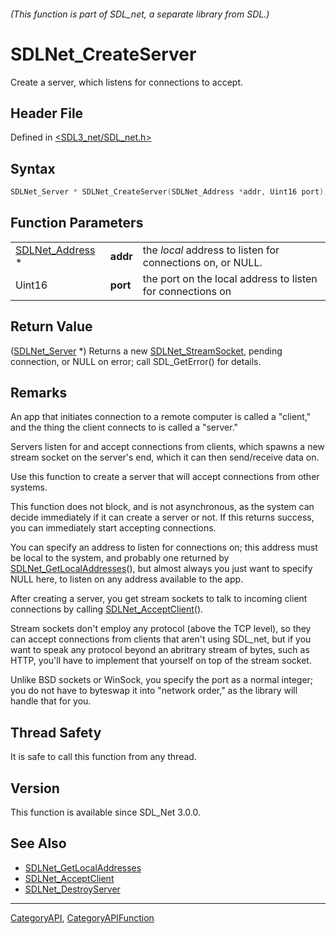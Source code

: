 ###### (This function is part of SDL_net, a separate library from SDL.)
# SDLNet_CreateServer

Create a server, which listens for connections to accept.

## Header File

Defined in [<SDL3_net/SDL_net.h>](https://github.com/libsdl-org/SDL_net/blob/main/include/SDL3_net/SDL_net.h)

## Syntax

```c
SDLNet_Server * SDLNet_CreateServer(SDLNet_Address *addr, Uint16 port);
```

## Function Parameters

|                                    |          |                                                            |
| ---------------------------------- | -------- | ---------------------------------------------------------- |
| [SDLNet_Address](SDLNet_Address) * | **addr** | the _local_ address to listen for connections on, or NULL. |
| Uint16                             | **port** | the port on the local address to listen for connections on |

## Return Value

([SDLNet_Server](SDLNet_Server) *) Returns a new
[SDLNet_StreamSocket](SDLNet_StreamSocket), pending connection, or NULL on
error; call SDL_GetError() for details.

## Remarks

An app that initiates connection to a remote computer is called a "client,"
and the thing the client connects to is called a "server."

Servers listen for and accept connections from clients, which spawns a new
stream socket on the server's end, which it can then send/receive data on.

Use this function to create a server that will accept connections from
other systems.

This function does not block, and is not asynchronous, as the system can
decide immediately if it can create a server or not. If this returns
success, you can immediately start accepting connections.

You can specify an address to listen for connections on; this address must
be local to the system, and probably one returned by
[SDLNet_GetLocalAddresses](SDLNet_GetLocalAddresses)(), but almost always
you just want to specify NULL here, to listen on any address available to
the app.

After creating a server, you get stream sockets to talk to incoming client
connections by calling [SDLNet_AcceptClient](SDLNet_AcceptClient)().

Stream sockets don't employ any protocol (above the TCP level), so they can
accept connections from clients that aren't using SDL_net, but if you want
to speak any protocol beyond an abritrary stream of bytes, such as HTTP,
you'll have to implement that yourself on top of the stream socket.

Unlike BSD sockets or WinSock, you specify the port as a normal integer;
you do not have to byteswap it into "network order," as the library will
handle that for you.

## Thread Safety

It is safe to call this function from any thread.

## Version

This function is available since SDL_Net 3.0.0.

## See Also

- [SDLNet_GetLocalAddresses](SDLNet_GetLocalAddresses)
- [SDLNet_AcceptClient](SDLNet_AcceptClient)
- [SDLNet_DestroyServer](SDLNet_DestroyServer)

----
[CategoryAPI](CategoryAPI), [CategoryAPIFunction](CategoryAPIFunction)

